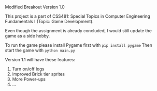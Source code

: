 Modified Breakout Version 1.0

This project is a part of CSS481: Special Topics in Computer Engineering Fundamentals I (Topic: Game Development).

Even though the assignment is already concluded, I would still update the game as a side hobby.

To run the game please install Pygame first with `pip install pygame` Then start the game with `python main.py`


Version 1.1 will have these features:
1. Turn on/off logs
2. Improved Brick tier sprites
3. More Power-ups
4. ...
